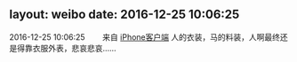 layout: weibo
date: 2016-12-25 10:06:25
---
<meta name="referrer" content="no-referrer" />

2016-12-25 10:06:25  &nbsp;&nbsp;&nbsp;&nbsp;&nbsp;&nbsp; 来自 <a href="http://app.weibo.com/t/feed/9ksdit" rel="nofollow">iPhone客户端</a>
人的衣装，马的料装，人啊最终还是得靠衣服外表，悲哀悲哀…… ​​​
